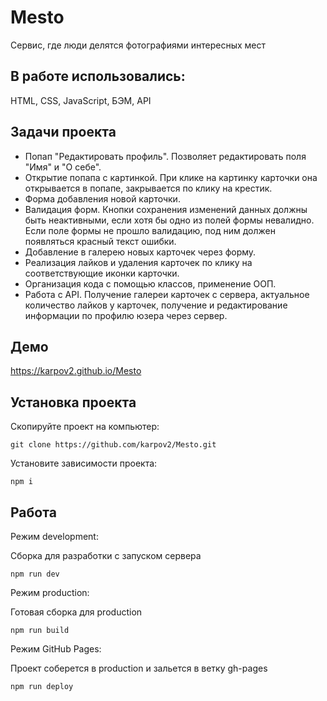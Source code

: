 # Mesto
Cервис, где люди делятся фотографиями интересных мест

## В работе использовались:
HTML, CSS, JavaScript, БЭМ, API

## Задачи проекта
- Попап "Редактировать профиль". Позволяет редактировать поля "Имя" и "О себе".
- Открытие попапа с картинкой. При клике на картинку карточки она открывается в попапе, закрывается по клику на крестик.
- Форма добавления новой карточки.
- Валидация форм. Кнопки сохранения изменений данных должны быть неактивными, если хотя бы одно из полей формы невалидно. Если поле формы не прошло валидацию, под ним должен появляться красный текст ошибки.
- Добавление в галерею новых карточек через форму.
- Реализация лайков и удаления карточек по клику на соответствующие иконки карточки.
- Организация кода с помощью классов, применение ООП.
- Работа с API. Получение галереи карточек с сервера, актуальное количество лайков у карточек, получение и редактирование информации по профилю юзера через сервер.

## Демо
https://karpov2.github.io/Mesto

## Установка проекта

Скопируйте проект на компьютер:

```
git clone https://github.com/karpov2/Mesto.git
```

Установите зависимости проекта:

```
npm i
```

## Работа

Режим development:

Сборка для разработки с запуском сервера

```
npm run dev
```

Режим production:

Готовая сборка для production

```
npm run build
```

Режим GitHub Pages:

Проект соберется в production и зальется в ветку gh-pages

```
npm run deploy
```